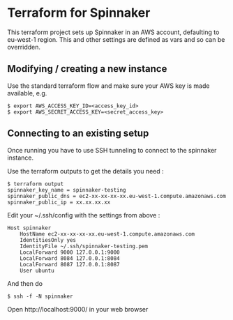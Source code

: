 # Terraform for Spinnaker

This terraform project sets up Spinnaker in an AWS account, defaulting to eu-west-1 region. This and other settings are defined as vars and so can be overridden.

## Modifying / creating a new instance

Use the standard terraform flow and make sure your AWS key is made available, e.g.

	$ export AWS_ACCESS_KEY_ID=<access_key_id>
	$ export AWS_SECRET_ACCESS_KEY=<secret_access_key>
	
## Connecting to an existing setup

Once running you have to use SSH tunneling to connect to the spinnaker instance.

Use the terraform outputs to get the details you need :

	$ terraform output
	spinnaker_key_name = spinnaker-testing
	spinnaker_public_dns = ec2-xx-xx-xx-xx.eu-west-1.compute.amazonaws.com
	spinnaker_public_ip = xx.xx.xx.xx

Edit your ~/.ssh/config with the settings from above :

	Host spinnaker
	    HostName ec2-xx-xx-xx-xx.eu-west-1.compute.amazonaws.com
	    IdentitiesOnly yes
	    IdentityFile ~/.ssh/spinnaker-testing.pem
	    LocalForward 9000 127.0.0.1:9000
	    LocalForward 8084 127.0.0.1:8084
	    LocalForward 8087 127.0.0.1:8087
	    User ubuntu

And then do

	$ ssh -f -N spinnaker

Open http://localhost:9000/ in your web browser


